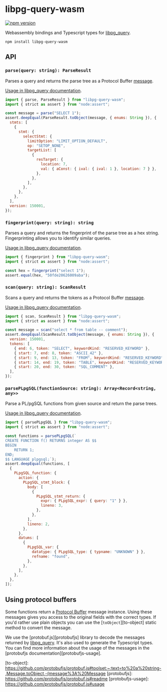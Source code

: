 # libpg-query-wasm

[![npm version](https://badge.fury.io/js/libpg-query-wasm.svg)](https://badge.fury.io/js/libpg-query-wasm)

Webassembly bindings and Typescript types for [libpg_query][libpg_query].

```shell
npm install libpg-query-wasm
```

## API

<!-- !test program node --input-type=module -->

### `parse(query: string): ParseResult`

Parses a query and returns the parse tree as a Protocol Buffer
[message](#using-protocol-buffers).

[Usage in libpg_query documentation][usage-parse].

<!-- !test check parse -->

```js
import { parse, ParseResult } from "libpg-query-wasm";
import { strict as assert } from "node:assert";

const message = parse("SELECT 1");
assert.deepEqual(ParseResult.toObject(message, { enums: String }), {
  stmts: [
    {
      stmt: {
        selectStmt: {
          limitOption: "LIMIT_OPTION_DEFAULT",
          op: "SETOP_NONE",
          targetList: [
            {
              resTarget: {
                location: 7,
                val: { aConst: { ival: { ival: 1 }, location: 7 } },
              },
            },
          ],
        },
      },
    },
  ],
  version: 150001,
});
```

### `fingerprint(query: string): string`

Parses a query and returns the fingerprint of the parse tree as a hex string.
Fingerprinting allows you to identify similar queries.

[Usage in libpg_query documentation][usage-fingerprint].

<!-- !test check fingerprint -->

```js
import { fingerprint } from "libpg-query-wasm";
import { strict as assert } from "node:assert";

const hex = fingerprint("select 1");
assert.equal(hex, "50fde20626009aba");
```

### `scan(query: string): ScanResult`

Scans a query and returns the tokens as a Protocol Buffer
[message](#using-protocol-buffers).

[Usage in libpg_query documentation][usage-scan].

<!-- !test check scan -->

```js
import { scan, ScanResult } from "libpg-query-wasm";
import { strict as assert } from "node:assert";

const message = scan("select * from table -- comment");
assert.deepEqual(ScanResult.toObject(message, { enums: String }), {
  version: 150001,
  tokens: [
    { end: 6, token: "SELECT", keywordKind: "RESERVED_KEYWORD" },
    { start: 7, end: 8, token: "ASCII_42" },
    { start: 9, end: 13, token: "FROM", keywordKind: "RESERVED_KEYWORD" },
    { start: 14, end: 19, token: "TABLE", keywordKind: "RESERVED_KEYWORD" },
    { start: 20, end: 30, token: "SQL_COMMENT" },
  ],
});
```

### `parsePLpgSQL(functionSource: string): Array<Record<string, any>>`

Parse a PL/pgSQL functions from given source and return the parse trees.

[Usage in libpg_query documentation][usage-parse-plpgsql].

<!-- !test check parsePLpgSQL -->

```js
import { parsePLpgSQL } from "libpg-query-wasm";
import { strict as assert } from "node:assert";

const functions = parsePLpgSQL(`
CREATE FUNCTION f() RETURNS integer AS $$
BEGIN
    RETURN 1;
END;
$$ LANGUAGE plpgsql;`);
assert.deepEqual(functions, [
  {
    PLpgSQL_function: {
      action: {
        PLpgSQL_stmt_block: {
          body: [
            {
              PLpgSQL_stmt_return: {
                expr: { PLpgSQL_expr: { query: "1" } },
                lineno: 3,
              },
            },
          ],
          lineno: 2,
        },
      },
      datums: [
        {
          PLpgSQL_var: {
            datatype: { PLpgSQL_type: { typname: "UNKNOWN" } },
            refname: "found",
          },
        },
      ],
    },
  },
]);
```

## Using protocol buffers

Some functions return a [Protocol Buffer][protobuf] message instance. Using
these messages gives you access to the original fields with the correct types.
If you'd rather use plain objects you can use the [`toObject`][to-object] static
method to convert the message.

We use the [protobuf.js][protobufjs] library to decode the messages returned by
[libpg_query][libpg_query]. It's also used to generate the Typescript types. You
can find more information about the usage of the messages in the [protobufjs
documentation][protobufjs-usage].

[libpg_query]: https://github.com/pganalyze/libpg_query
[usage-parse]: https://github.com/pganalyze/libpg_query#usage-parsing-a-query
[usage-scan]:
  https://github.com/pganalyze/libpg_query#usage-scanning-a-query-into-its-tokens-using-the-postgresql-scannerlexer
[usage-fingerprint]:
  https://github.com/pganalyze/libpg_query#usage-fingerprinting-a-query
[usage-parse-plpgsql]:
  https://github.com/pganalyze/libpg_query#usage-parsing-a-plpgsql-function
[protobuf]: https://protobuf.dev/
[to-object]:
  https://github.com/protobufjs/protobuf.js#toolset:~:text=to%20a%20string-,Message.toObject,-(message%3A%20Message
[protobufjs]: https://github.com/protobufjs/protobuf.js#readme
[protobufjs-usage]: https://github.com/protobufjs/protobuf.js#usage

